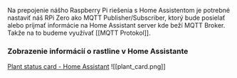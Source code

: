 Na prepojenie nášho Raspberry Pi riešenia s Home Assistentom je potrebné nastaviť náš RPi Zero ako MQTT Publisher/Subscriber, ktorý bude posielať alebo príjmať informácie na Home Assistant server kde beží MQTT Broker. Takže na to budeme využívať [[MQTT Protokol]].

### Zobrazenie informácií o rastline v Home Assistante
[Plant status card - Home Assistant](https://www.home-assistant.io/dashboards/plant-status/)
![[plant_card.png]]